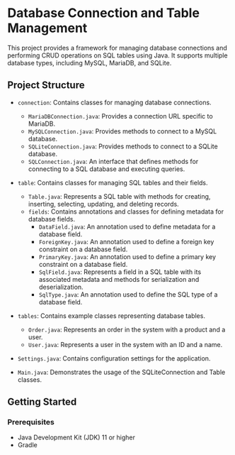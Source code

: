 # Database Connection and Table Management

This project provides a framework for managing database connections and performing CRUD operations on SQL tables using Java. It supports multiple database types, including MySQL, MariaDB, and SQLite.

## Project Structure

- `connection`: Contains classes for managing database connections.
    - `MariaDBConnection.java`: Provides a connection URL specific to MariaDB.
    - `MySQLConnection.java`: Provides methods to connect to a MySQL database.
    - `SQLiteConnection.java`: Provides methods to connect to a SQLite database.
    - `SQLConnection.java`: An interface that defines methods for connecting to a SQL database and executing queries.

- `table`: Contains classes for managing SQL tables and their fields.
    - `Table.java`: Represents a SQL table with methods for creating, inserting, selecting, updating, and deleting records.
    - `fields`: Contains annotations and classes for defining metadata for database fields.
        - `DataField.java`: An annotation used to define metadata for a database field.
        - `ForeignKey.java`: An annotation used to define a foreign key constraint on a database field.
        - `PrimaryKey.java`: An annotation used to define a primary key constraint on a database field.
        - `SqlField.java`: Represents a field in a SQL table with its associated metadata and methods for serialization and deserialization.
        - `SqlType.java`: An annotation used to define the SQL type of a database field.

- `tables`: Contains example classes representing database tables.
    - `Order.java`: Represents an order in the system with a product and a user.
    - `User.java`: Represents a user in the system with an ID and a name.

- `Settings.java`: Contains configuration settings for the application.

- `Main.java`: Demonstrates the usage of the SQLiteConnection and Table classes.

## Getting Started

### Prerequisites

- Java Development Kit (JDK) 11 or higher
- Gradle
